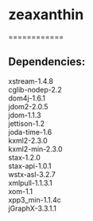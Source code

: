 # zeaxanthin
============

## Dependencies:
xstream-1.4.8  
    cglib-nodep-2.2  
    dom4j-1.6.1  
    jdom2-2.0.5  
    jdom-1.1.3  
    jettison-1.2  
    joda-time-1.6  
    kxml2-2.3.0  
    kxml2-min-2.3.0  
    stax-1.2.0  
    stax-api-1.0.1  
    wstx-asl-3.2.7  
    xmlpull-1.1.3.1  
    xom-1.1  
    xpp3_min-1.1.4c  
jGraphX-3.3.1.1  
